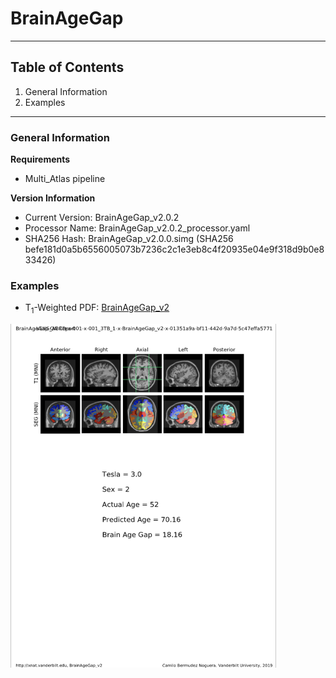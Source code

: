 # BrainAgeGap

---
## Table of Contents
1. General Information
2. Examples
---

### General Information

**Requirements**

- Multi_Atlas pipeline

**Version Information**

- Current Version: BrainAgeGap_v2.0.2
- Processor Name: BrainAgeGap_v2.0.2_processor.yaml
- SHA256 Hash: BrainAgeGap_v2.0.0.simg (SHA256 befe181d0a5b6556005073b7236c2c1e3eb8c4f20935e04e9f318d9b0e833426)

### Examples

- T<sub>1</sub>-Weighted PDF: [BrainAgeGap_v2](https://github.com/VUIIS/vuiis-cci-info/blob/main/Available%20Pipelines/pdfs/BrainAgeGap.pdf)

<img src="https://github.com/VUIIS/vuiis-cci-info/blob/main/Available%20Pipelines/images/BrainAgeGap.png" width="425" height="550">
